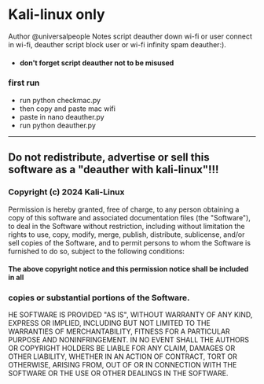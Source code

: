# Kali-linux only

Author @universalpeople
Notes script deauther down wi-fi or user connect in wi-fi, deauther script block user or wi-fi infinity spam deauther:).

- #### don't forget script deauther not to be misused

### first run 
- run python checkmac.py
- then copy and paste mac wifi
- paste in nano deauther.py
- run python deauther.py

______________________________________________________________________


## Do not redistribute, advertise or sell this software as a "deauther with kali-linux"!!!

### Copyright (c) 2024 Kali-Linux

Permission is hereby granted, free of charge, to any person obtaining a copy
of this software and associated documentation files (the "Software"), to deal
in the Software without restriction, including without limitation the rights
to use, copy, modify, merge, publish, distribute, sublicense, and/or sell
copies of the Software, and to permit persons to whom the Software is
furnished to do so, subject to the following conditions:

#### The above copyright notice and this permission notice shall be included in all

### copies or substantial portions of the Software.

HE SOFTWARE IS PROVIDED "AS IS", WITHOUT WARRANTY OF ANY KIND, EXPRESS OR
IMPLIED, INCLUDING BUT NOT LIMITED TO THE WARRANTIES OF MERCHANTABILITY,
FITNESS FOR A PARTICULAR PURPOSE AND NONINFRINGEMENT. IN NO EVENT SHALL THE
AUTHORS OR COPYRIGHT HOLDERS BE LIABLE FOR ANY CLAIM, DAMAGES OR OTHER
LIABILITY, WHETHER IN AN ACTION OF CONTRACT, TORT OR OTHERWISE, ARISING FROM,
OUT OF OR IN CONNECTION WITH THE SOFTWARE OR THE USE OR OTHER DEALINGS IN THE
SOFTWARE.
